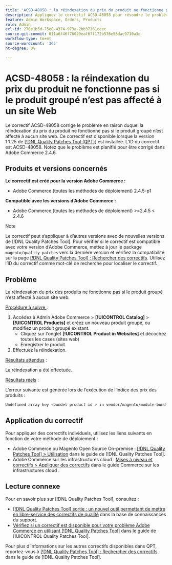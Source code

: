 ```yaml
---
title: 'ACSD-48058 : la réindexation du prix du produit ne fonctionne pas si le produit groupé n’est pas affecté à un site Web'
description: Appliquez le correctif ACSD-48058 pour résoudre le problème d’Adobe Commerce en raison duquel la réindexation du prix du produit ne fonctionne pas si le produit groupé n’est attribué à aucun site web.
feature: Admin Workspace, Orders, Products
role: Admin
exl-id: 270e1b5d-75e0-4374-973a-2bb37161ceec
source-git-commit: 011a6f46f76029eaf67f172b576e58dac9710a3d
workflow-type: tm+mt
source-wordcount: '365'
ht-degree: 0%

---
```


# ACSD-48058 : la réindexation du prix du produit ne fonctionne pas si le produit groupé n’est pas affecté à un site Web

Le correctif ACSD-48058 corrige le problème en raison duquel la réindexation du prix du produit ne fonctionne pas si le produit groupé n’est affecté à aucun site web. Ce correctif est disponible lorsque la version 1.1.25 de [[!DNL Quality Patches Tool (QPT)]](https://experienceleague.adobe.com/fr/docs/commerce-operations/tools/quality-patches-tool/quality-patches-tool-to-self-serve-quality-patches) est installée. L’ID du correctif est ACSD-48058. Notez que le problème est planifié pour être corrigé dans Adobe Commerce 2.4.6.

## Produits et versions concernés

**Le correctif est créé pour la version Adobe Commerce :**

* Adobe Commerce (toutes les méthodes de déploiement) 2.4.5-p1

**Compatible avec les versions d’Adobe Commerce :**

* Adobe Commerce (toutes les méthodes de déploiement) >=2.4.5 &lt; 2.4.6

>[!NOTE]
>
>Le correctif peut s’appliquer à d’autres versions avec de nouvelles versions de [!DNL Quality Patches Tool]. Pour vérifier si le correctif est compatible avec votre version d’Adobe Commerce, mettez à jour le package `magento/quality-patches` vers la dernière version et vérifiez la compatibilité sur la page [[!DNL Quality Patches Tool] : Rechercher des correctifs](https://experienceleague.adobe.com/tools/commerce-quality-patches/index.html?lang=fr). Utilisez l’ID du correctif comme mot-clé de recherche pour localiser le correctif.

## Problème

La réindexation du prix des produits ne fonctionne pas si le produit groupé n’est affecté à aucun site web.

<u>Procédure à suivre </u> :

1. Accédez à Admin Adobe Commerce > **[!UICONTROL Catalog]** > **[!UICONTROL Products]** et créez un nouveau produit groupé, ou modifiez un produit groupé existant.
   * Cliquez sur l&#39;onglet **[!UICONTROL Product in Websites]** et décochez toutes les cases (sites web)
   * Enregistrer le produit
1. Effectuez la réindexation.

<u>Résultats attendus</u> :

La réindexation a été effectuée.

<u>Résultats réels</u> :

L’erreur suivante est générée lors de l’exécution de l’indice des prix des produits :

```bash
Undefined array key <bundel product id > in vendor/magento/module-bundle/Model/ResourceModel/Indexer/Price/DisabledProductOptionPriceModifier.php on line 117
```

## Application du correctif

Pour appliquer des correctifs individuels, utilisez les liens suivants en fonction de votre méthode de déploiement :

* Adobe Commerce ou Magento Open Source On-premise : [[!DNL Quality Patches Tool] > Utilisation](/help/tools/quality-patches-tool/usage.md) dans le guide de [!DNL Quality Patches Tool].
* Adobe Commerce sur les infrastructures cloud : [Mises à niveau et correctifs > Appliquer des correctifs](https://experienceleague.adobe.com/docs/commerce-cloud-service/user-guide/develop/upgrade/apply-patches.html?lang=fr) dans le guide Commerce sur les infrastructures cloud .

## Lecture connexe

Pour en savoir plus sur [!DNL Quality Patches Tool], consultez :

* [[!DNL Quality Patches Tool] sortie : un nouvel outil permettant de mettre en libre-service des correctifs de qualité](https://experienceleague.adobe.com/fr/docs/commerce-operations/tools/quality-patches-tool/quality-patches-tool-to-self-serve-quality-patches) dans la base de connaissances du support.
* [Vérifiez si un correctif est disponible pour votre problème Adobe Commerce en utilisant [!DNL Quality Patches Tool]](/help/tools/quality-patches-tool/patches-available-in-qpt/check-patch-for-magento-issue-with-magento-quality-patches.md) dans le guide de [!UICONTROL Quality Patches Tool].


Pour plus d’informations sur les autres correctifs disponibles dans QPT, reportez-vous à [[!DNL Quality Patches Tool] : Rechercher des correctifs](https://experienceleague.adobe.com/tools/commerce-quality-patches/index.html?lang=fr) dans le guide de [!DNL Quality Patches Tool].
